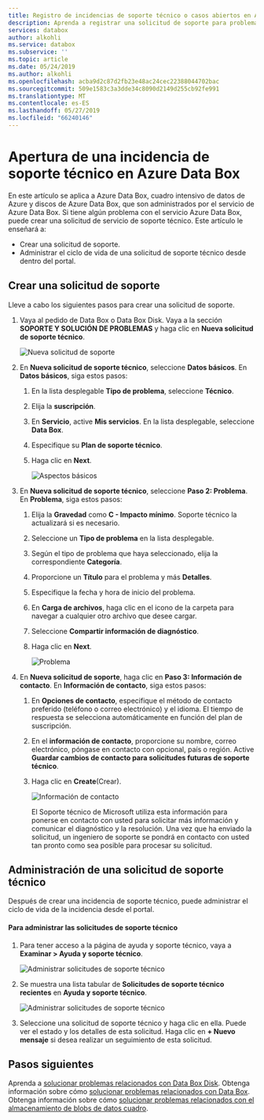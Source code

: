 ```yaml
---
title: Registro de incidencias de soporte técnico o casos abiertos en Azure Data Box | Microsoft Docs
description: Aprenda a registrar una solicitud de soporte para problemas relacionados con los pedidos de Data Box o Data Box Disk.
services: databox
author: alkohli
ms.service: databox
ms.subservice: ''
ms.topic: article
ms.date: 05/24/2019
ms.author: alkohli
ms.openlocfilehash: acba9d2c87d2fb23e48ac24cec22388044702bac
ms.sourcegitcommit: 509e1583c3a3dde34c8090d2149d255cb92fe991
ms.translationtype: MT
ms.contentlocale: es-ES
ms.lasthandoff: 05/27/2019
ms.locfileid: "66240146"
---
```

# <a name="open-a-support-ticket-for-azure-data-box"></a>Apertura de una incidencia de soporte técnico en Azure Data Box 

En este artículo se aplica a Azure Data Box, cuadro intensivo de datos de Azure y discos de Azure Data Box, que son administrados por el servicio de Azure Data Box. Si tiene algún problema con el servicio Azure Data Box, puede crear una solicitud de servicio de soporte técnico. Este artículo le enseñará a:

* Crear una solicitud de soporte.
* Administrar el ciclo de vida de una solicitud de soporte técnico desde dentro del portal.

## <a name="create-a-support-request"></a>Crear una solicitud de soporte

Lleve a cabo los siguientes pasos para crear una solicitud de soporte.

1. Vaya al pedido de Data Box o Data Box Disk. Vaya a la sección **SOPORTE Y SOLUCIÓN DE PROBLEMAS** y haga clic en **Nueva solicitud de soporte técnico**.
     
    ![Nueva solicitud de soporte](./media/data-box-disk-contact-microsoft-support/data-box-disk-support-request.png)
   
2. En **Nueva solicitud de soporte técnico**, seleccione **Datos básicos**. En **Datos básicos**, siga estos pasos:
    
    1. En la lista desplegable **Tipo de problema**, seleccione **Técnico**.
    2. Elija la **suscripción**.
    3. En **Servicio**, active **Mis servicios**. En la lista desplegable, seleccione **Data Box**. 
    4. Especifique su **Plan de soporte técnico**.
    5. Haga clic en **Next**.

        ![Aspectos básicos](./media/data-box-disk-contact-microsoft-support/data-box-disk-support1.png)

3. En **Nueva solicitud de soporte técnico**, seleccione **Paso 2: Problema**. En **Problema**, siga estos pasos:
    
    1. Elija la **Gravedad** como **C - Impacto mínimo**. Soporte técnico la actualizará si es necesario.
    2. Seleccione un **Tipo de problema** en la lista desplegable.
    3. Según el tipo de problema que haya seleccionado, elija la correspondiente **Categoría**.
    4. Proporcione un **Título** para el problema y más **Detalles**.
    5. Especifique la fecha y hora de inicio del problema.
    6. En **Carga de archivos**, haga clic en el icono de la carpeta para navegar a cualquier otro archivo que desee cargar.
    7. Seleccione **Compartir información de diagnóstico**.
    8. Haga clic en **Next**.

       ![Problema](./media/data-box-disk-contact-microsoft-support/data-box-disk-support2.png)

4. En **Nueva solicitud de soporte**, haga clic en **Paso 3: Información de contacto**. En **Información de contacto**, siga estos pasos:

   1. En **Opciones de contacto**, especifique el método de contacto preferido (teléfono o correo electrónico) y el idioma. El tiempo de respuesta se selecciona automáticamente en función del plan de suscripción.
   2. En el **información de contacto**, proporcione su nombre, correo electrónico, póngase en contacto con opcional, país o región. Active **Guardar cambios de contacto para solicitudes futuras de soporte técnico**.
   3. Haga clic en **Create**(Crear).
   
       ![Información de contacto](./media/data-box-disk-contact-microsoft-support/data-box-disk-support3.png)   

      El Soporte técnico de Microsoft utiliza esta información para ponerse en contacto con usted para solicitar más información y comunicar el diagnóstico y la resolución.
      Una vez que ha enviado la solicitud, un ingeniero de soporte se pondrá en contacto con usted tan pronto como sea posible para procesar su solicitud.

## <a name="manage-a-support-request"></a>Administración de una solicitud de soporte técnico

Después de crear una incidencia de soporte técnico, puede administrar el ciclo de vida de la incidencia desde el portal.

#### <a name="to-manage-your-support-requests"></a>Para administrar las solicitudes de soporte técnico

1. Para tener acceso a la página de ayuda y soporte técnico, vaya a **Examinar > Ayuda y soporte técnico**.

    ![Administrar solicitudes de soporte técnico](./media/data-box-disk-contact-microsoft-support/data-box-disk-manage-support-ticket1.png)   

2. Se muestra una lista tabular de **Solicitudes de soporte técnico recientes** en **Ayuda y soporte técnico**.

    ![Administrar solicitudes de soporte técnico](./media/data-box-disk-contact-microsoft-support/data-box-disk-manage-support-ticket2.png) 

3. Seleccione una solicitud de soporte técnico y haga clic en ella. Puede ver el estado y los detalles de esta solicitud. Haga clic en **+ Nuevo mensaje** si desea realizar un seguimiento de esta solicitud.

   
## <a name="next-steps"></a>Pasos siguientes

Aprenda a [solucionar problemas relacionados con Data Box Disk](data-box-disk-troubleshoot.md).
Obtenga información sobre cómo [solucionar problemas relacionados con Data Box](data-box-troubleshoot.md).
Obtenga información sobre cómo [solucionar problemas relacionados con el almacenamiento de blobs de datos cuadro](data-box-troubleshoot-rest.md).
